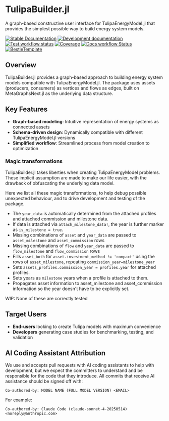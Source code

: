 # TulipaBuilder.jl

A graph-based constructive user interface for TulipaEnergyModel.jl that provides the simplest possible way to build energy system models.

[![Stable Documentation](https://img.shields.io/badge/docs-stable-blue.svg)](https://TulipaEnergy.github.io/TulipaBuilder.jl/stable)
[![Development documentation](https://img.shields.io/badge/docs-dev-blue.svg)](https://TulipaEnergy.github.io/TulipaBuilder.jl/dev)
[![Test workflow status](https://github.com/TulipaEnergy/TulipaBuilder.jl/actions/workflows/Test.yml/badge.svg?branch=main)](https://github.com/TulipaEnergy/TulipaBuilder.jl/actions/workflows/Test.yml?query=branch%3Amain)
[![Coverage](https://codecov.io/gh/TulipaEnergy/TulipaBuilder.jl/branch/main/graph/badge.svg)](https://codecov.io/gh/TulipaEnergy/TulipaBuilder.jl)
[![Docs workflow Status](https://github.com/TulipaEnergy/TulipaBuilder.jl/actions/workflows/Docs.yml/badge.svg?branch=main)](https://github.com/TulipaEnergy/TulipaBuilder.jl/actions/workflows/Docs.yml?query=branch%3Amain)
[![BestieTemplate](https://img.shields.io/endpoint?url=https://raw.githubusercontent.com/JuliaBesties/BestieTemplate.jl/main/docs/src/assets/badge.json)](https://github.com/JuliaBesties/BestieTemplate.jl)

## Overview

TulipaBuilder.jl provides a graph-based approach to building energy system models compatible with TulipaEnergyModel.jl. The package uses assets (producers, consumers) as vertices and flows as edges, built on MetaGraphsNext.jl as the underlying data structure.

## Key Features

- **Graph-based modeling**: Intuitive representation of energy systems as connected assets
- **Schema-driven design**: Dynamically compatible with different TulipaEnergyModel.jl versions
- **Simplified workflow**: Streamlined process from model creation to optimization

### Magic transformations

TulipaBuilder.jl takes liberties when creating TulipaEnergyModel problems.
These implicit assumption are made to make our life easier, with the drawback of obfuscating the underlying data model.

Here we list all these magic transformations, to help debug possible unexpected behaviour, and to drive development and testing of the package.

- The `year_data` is automatically determined from the attached profiles and attached commission and milestone data.
- If data is attached via `attach_milestone_data!`, the year is further marker as `is_milestone = true`.
- Missing combinations of `asset` and `year_data` are passed to `asset_milestone` and `asset_commission` rows
- Missing combinations of `flow` and `year_data` are passed to `flow_milestone` and `flow_commission` rows
- Fills `asset_both` for `asset.investment_method != 'compact'` using the rows of `asset_milestone`, repeating `commission_year=milestone_year`
- Sets `assets_profiles.commission_year = profiles.year` for attached profiles.
- Sets years as `milestone` years when a profile is attached to them.
- Propagates asset information to asset_milestone and asset_commission information so the year doesn't have to be explicitly set.

WIP: None of these are correctly tested

## Target Users

- **End-users** looking to create Tulipa models with maximum convenience
- **Developers** generating case studies for benchmarking, testing, and validation

## AI Coding Assistant Attribution

We use and accepts pull requests with AI coding assistants to help with development, but we expect the committers to understand and be responsible for the code that they introduce.
All commits that receive AI assistance should be signed off with:

```plaintextt
Co-authored-by: MODEL NAME (FULL MODEL VERSION) <EMAIL>
```

For example:

```plaintextt
Co-authored-by: Claude Code (claude-sonnet-4-20250514) <noreply@anthropic.com>
```
